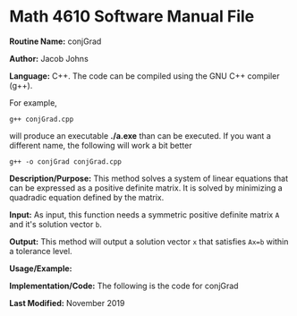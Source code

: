 # Math 4610 Software Manual File

**Routine Name:** conjGrad

**Author:** Jacob Johns

**Language:** C++. The code can be compiled using the GNU C++ compiler (g++).

For example,

    g++ conjGrad.cpp

will produce an executable **./a.exe** than can be executed. If you want a different name, the following will work a bit
better

    g++ -o conjGrad conjGrad.cpp

**Description/Purpose:** This method solves a system of linear equations that can be expressed as a positive definite matrix. It is solved by minimizing a quadradic equation defined by the matrix.

**Input:** As input, this function needs a symmetric positive definite matrix `A` and it's solution vector `b`.

**Output:** This method will output a solution vector `x` that satisfies `Ax=b` within a tolerance level.

**Usage/Example:**



**Implementation/Code:** The following is the code for conjGrad



**Last Modified:** November 2019
